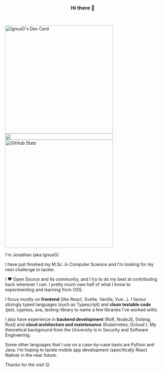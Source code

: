 <div>
  <h3 align="center">Hi there 👋</h3>
  <br />
  <a href="https://app.daily.dev/IgnusG">
    <p>
      <!-- If you like reading dev news and find this card cool, here's a link that tells you more :) https://changelog.daily.dev/devcard-201281 -->
      <img align="left" src="https://api.daily.dev/devcards/4a221d409db840ed9618499dbb540e11.png?r=wfb" width="350" alt="IgnusG's Dev Card" />
    </p>
  </a>
</div>

<!-- Just a blank png as an aligned spacer for mobile screens -->
<img align="left" height="20" width="350" src="https://upload.wikimedia.org/wikipedia/commons/4/48/BLANK_ICON.png" />

<a href="https://github.com/IgnusG"><img alt="GitHub Stats" src="https://github-readme-stats.vercel.app/api?username=ignusg&show_icons=true&hide_title=true&count_private=true&text_color=ffffff&bg_color=0d1217&icon_color=2a6eca&border_color=919496&border_radius=25" width="350" /></a>
<!-- Courtesy of Anurag Hazra https://github.com/anuraghazra/github-readme-stats -->

I'm Jonathan (aka IgnusG). <!-- Hello there sneaky source code viewer, enjoy the stay ;) --> 
  
I have just finished my M.Sc. in Computer Science and I'm looking for my next challenge to tackle.

I ❤ Open Source and its community, and I try to do my best at contributing back wherever I can. I pretty much owe half of what I know to experimenting and learning from OSS.

I focus mostly on <strong>frontend</strong> (like React, Svelte, Vanilla, Vue...). I favour strongly typed languages (such as Typescript<!-- Why are there so many libraries without types?! :( -->) and <strong>clean testable code</strong> (jest, cypress, ava, testing-library to name a few libraries I've worked with). 
  
I also have experience in <strong>backend development</strong> (RoR, NodeJS, Golang, Rust) and <strong>cloud architecture and maintenance</strong> (Kubernetes, Gcloud <!-- And Azure, but since my last login attempt I'm still waiting for my OTP Email. 2 years and counting... -->). My theoretical background from the University is in Security and Software Engineering. 

Some other languages that I use on a case-by-case basis are Python and Java. I'm hoping to tackle mobile app development (specifically React Native) in the near future. 
  
Thanks for the visit 😉 <!-- If you've made it this far, here is a cookie for you 🍪 --> 
